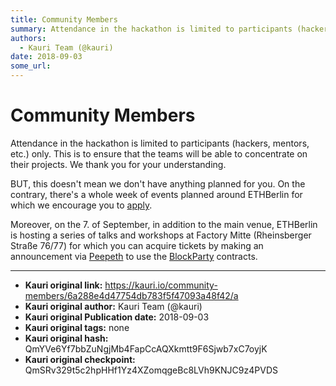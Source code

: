 ```yaml
---
title: Community Members
summary: Attendance in the hackathon is limited to participants (hackers, mentors, etc.) only. This is to ensure that the teams will be able to concentrate on their projects. We thank you for your understanding. BUT, this doesnt mean we dont have anything planned for you. On the contrary, theres a whole week of events planned around ETHBerlin for which we encourage you to apply. Moreover, on the 7. of September, in addition to the main venue, ETHBerlin is hosting a series of talks and workshops at Factor
authors:
  - Kauri Team (@kauri)
date: 2018-09-03
some_url: 
---
```


# Community Members


Attendance in the hackathon is limited to participants (hackers, mentors, etc.) only. This is to ensure that the teams will be able to concentrate on their projects. We thank you for your understanding.

BUT, this doesn't mean we don't have anything planned for you. On the contrary, there's a whole week of events planned around ETHBerlin for which we encourage you to [apply](https://blockchainweek.berlin/).

Moreover, on the 7. of September, in addition to the main venue, ETHBerlin is hosting a series of talks and workshops at Factory Mitte (Rheinsberger Straße 76/77) for which you can acquire tickets by making an announcement via [Peepeth](https://peepeth.com) to use the [BlockParty](http://www.noblockno.party) contracts.


---

- **Kauri original link:** https://kauri.io/community-members/6a288e4d47754db783f5f47093a48f42/a
- **Kauri original author:** Kauri Team (@kauri)
- **Kauri original Publication date:** 2018-09-03
- **Kauri original tags:** none
- **Kauri original hash:** QmYVe6Yf7bbZuNgjMb4FapCcAQXkmtt9F6Sjwb7xC7oyjK
- **Kauri original checkpoint:** QmSRv329t5c2hpHHf1Yz4XZomqgeBc8LVh9KNJC9z4PVDS



